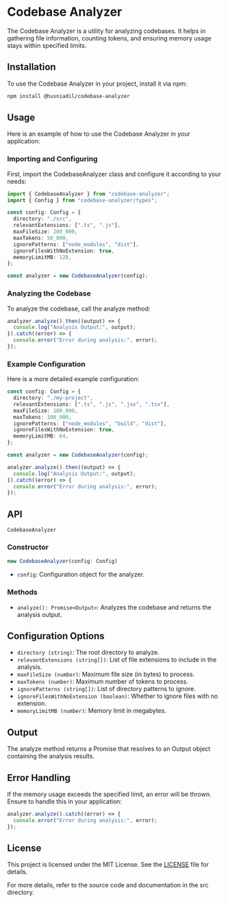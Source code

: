 # Codebase Analyzer

The Codebase Analyzer is a utility for analyzing codebases. It helps in gathering file information, counting tokens, and ensuring memory usage stays within specified limits.

## Installation

To use the Codebase Analyzer in your project, install it via npm:

```sh
npm install @husniadil/codebase-analyzer
```

## Usage

Here is an example of how to use the Codebase Analyzer in your application:

### Importing and Configuring

First, import the CodebaseAnalyzer class and configure it according to your needs:

```typescript
import { CodebaseAnalyzer } from "codebase-analyzer";
import { Config } from "codebase-analyzer/types";

const config: Config = {
  directory: "./src",
  relevantExtensions: [".ts", ".js"],
  maxFileSize: 200_000,
  maxTokens: 50_000,
  ignorePatterns: ["node_modules", "dist"],
  ignoreFilesWithNoExtension: true,
  memoryLimitMB: 128,
};

const analyzer = new CodebaseAnalyzer(config);
```

### Analyzing the Codebase

To analyze the codebase, call the analyze method:

```typescript
analyzer.analyze().then((output) => {
  console.log("Analysis Output:", output);
}).catch((error) => {
  console.error("Error during analysis:", error);
});
```

### Example Configuration

Here is a more detailed example configuration:

```typescript
const config: Config = {
  directory: "./my-project",
  relevantExtensions: [".ts", ".js", ".jsx", ".tsx"],
  maxFileSize: 100_000,
  maxTokens: 100_000,
  ignorePatterns: ["node_modules", "build", "dist"],
  ignoreFilesWithNoExtension: true,
  memoryLimitMB: 64,
};

const analyzer = new CodebaseAnalyzer(config);

analyzer.analyze().then((output) => {
  console.log("Analysis Output:", output);
}).catch((error) => {
  console.error("Error during analysis:", error);
});
```

## API

`CodebaseAnalyzer`

### Constructor
  
```typescript
new CodebaseAnalyzer(config: Config)
```

* `config`: Configuration object for the analyzer.

### Methods

* `analyze(): Promise<Output>`: Analyzes the codebase and returns the analysis output.

## Configuration Options

* `directory (string)`: The root directory to analyze.
* `relevantExtensions (string[])`: List of file extensions to include in the analysis.
* `maxFileSize (number)`: Maximum file size (in bytes) to process.
* `maxTokens (number)`: Maximum number of tokens to process.
* `ignorePatterns (string[])`: List of directory patterns to ignore.
* `ignoreFilesWithNoExtension (boolean)`: Whether to ignore files with no extension.
* `memoryLimitMB (number)`: Memory limit in megabytes.

## Output

The analyze method returns a Promise that resolves to an Output object containing the analysis results.

## Error Handling

If the memory usage exceeds the specified limit, an error will be thrown. Ensure to handle this in your application:

```typescript
analyzer.analyze().catch((error) => {
  console.error("Error during analysis:", error);
});
```

## License

This project is licensed under the MIT License. See the [LICENSE](LICENSE) file for details.

For more details, refer to the source code and documentation in the src directory.
